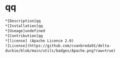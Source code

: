 # qq
    *[Description]qq
    *[Installation]qq
    *[Useage]undefined
    *[Contribution]qq
    *[license] (Apache Licence 2.0)
    ![License](https://github.com/cvanbreda91/delta-duckie/blob/main/utils/badges/Apache.png?raw=true)